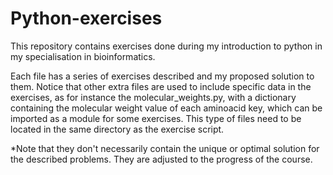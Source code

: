 # Python-exercises
This repository contains exercises done during my introduction to python in my specialisation in bioinformatics.

Each file has a series of exercises described and my proposed solution to them. Notice that other extra files are used to include specific data in the exercises, as for instance the molecular_weights.py, with a dictionary containing the molecular weight value of each aminoacid key, which can be imported as a module for some exercises. This type of files need to be located in the same directory as the exercise script.

*Note that they don't necessarily contain the unique or optimal solution for the described problems. They are adjusted to the progress of the course.
